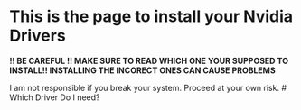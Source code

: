 # This is the page to install your Nvidia Drivers
<b>!! BE CAREFUL !! MAKE SURE TO READ WHICH ONE YOUR SUPPOSED TO INSTALL!! INSTALLING THE INCORECT ONES CAN CAUSE PROBLEMS</b>
<p> </p>
I am not responsible if you break your system. Proceed at your own risk.
# Which Driver Do I need?

